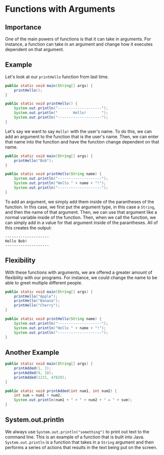 # Functions with Arguments

## Importance

One of the main powers of functions is that it can take in arguments. For instance, a function can take in an argument and change how it executes dependent on that argument.

## Example

Let's look at our `printHello` function from last time.

```java
public static void main(String[] args) {
    printHello();
}

public static void printHello() {
    System.out.println("--------------------");
    System.out.println("       Hello!       ");
    System.out.println("--------------------");
}
```

Let's say we want to say `Hello!` with the user's name. To do this, we can add an argument to the function that is the user's name. Then, we can enter that name into the function and have the function change dependent on that name.

```java
public static void main(String[] args) {
    printHello("Bob");
}

public static void printHello(String name) {
    System.out.println("--------------------");
    System.out.println("Hello " + name + "!");
    System.out.println("--------------------");
}
```

To add an argument, we simply add them inside of the parantheses of the function. In this case, we first put the argument type, in this case a `String`, and then the name of that argument. Then, we can use that argument like a normal variable inside of the function. Then, when we call the function, we can simply add in a value for that argument inside of the parantheses. All of this creates the output:

```text
--------------------
Hello Bob!
--------------------
```

## Flexibility

With these functions with arguments, we are offered a greater amount of flexibility with our programs. For instance, we could change the name to be able to greet multiple different people.

```java
public static void main(String[] args) {
    printHello("Apple");
    printHello("Banana");
    printHello("Cherry");
}

public static void printHello(String name) {
    System.out.println("--------------------");
    System.out.println("Hello " + name + "!");
    System.out.println("--------------------");
}
```

## Another Example

```java
public static void main(String[] args) {
    printAdded(1, 1);
    printAdded(9, 10);
    printAdded(1231, 47829);
}

public static void printAdded(int num1, int num2) {
    int sum = num1 + num2;
    System.out.println(num1 + " + " + num2 + " = " + sum);
}
```

## System.out.println

We always use `System.out.println("something")` to print out text to the command line. This is an example of a function that is built into Java. `System.out.println` is a function that takes in a `String` argument and then performs a series of actions that results in the text being put on the screen.
